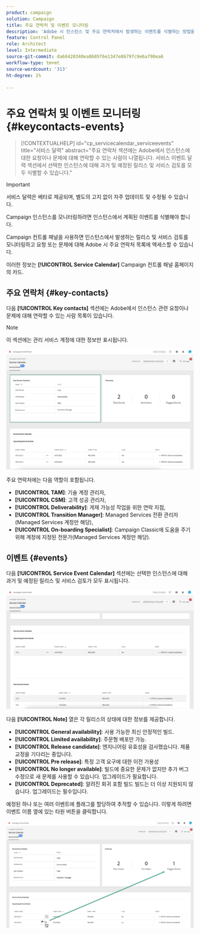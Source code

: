 ```yaml
---
product: campaign
solution: Campaign
title: 주요 연락처 및 이벤트 모니터링
description: 'Adobe 시 인스턴스 및 주요 연락처에서 발생하는 이벤트를 식별하는 방법을 알아봅니다. '
feature: Control Panel
role: Architect
level: Intermediate
source-git-commit: da68420340ea8605f6e1347e86797c9e6a790ea6
workflow-type: tm+mt
source-wordcount: '313'
ht-degree: 1%

---
```


# 주요 연락처 및 이벤트 모니터링 {#keycontacts-events}

>[!CONTEXTUALHELP]
>id="cp_servicecalendar_serviceevents"
>title="서비스 달력"
>abstract="주요 연락처 섹션에는 Adobe에서 인스턴스에 대한 요청이나 문제에 대해 연락할 수 있는 사람이 나열됩니다. 서비스 이벤트 달력 섹션에서 선택한 인스턴스에 대해 과거 및 예정된 릴리스 및 서비스 검토를 모두 식별할 수 있습니다."

>[!IMPORTANT]
>
>서비스 달력은 베타로 제공되며, 별도의 고지 없이 자주 업데이트 및 수정될 수 있습니다.

Campaign 인스턴스를 모니터링하려면 인스턴스에서 계획된 이벤트를 식별해야 합니다.

Campaign 컨트롤 패널을 사용하면 인스턴스에서 발생하는 릴리스 및 서비스 검토를 모니터링하고 요청 또는 문제에 대해 Adobe 시 주요 연락처 목록에 액세스할 수 있습니다.

이러한 정보는 **[!UICONTROL Service Calendar]** Campaign 컨트롤 패널 홈페이지의 카드.

## 주요 연락처 {#key-contacts}

다음 **[!UICONTROL Key contacts]** 섹션에는 Adobe에서 인스턴스 관련 요청이나 문제에 대해 연락할 수 있는 사람 목록이 있습니다.

>[!NOTE]
>
>이 섹션에는 관리 서비스 계정에 대한 정보만 표시됩니다.

![](assets/service-events-contacts.png)

주요 연락처에는 다음 역할이 포함됩니다.

* **[!UICONTROL TAM]**: 기술 계정 관리자,
* **[!UICONTROL CSM]**: 고객 성공 관리자,
* **[!UICONTROL Deliverability]**: 게재 가능성 작업을 위한 연락 지점,
* **[!UICONTROL Transition Manager]**: Managed Services 전환 관리자(Managed Services 계정만 해당),
* **[!UICONTROL On-boarding Specialist]**: Campaign Classic에 도움을 주기 위해 계정에 지정된 전문가(Managed Services 계정만 해당).

## 이벤트 {#events}

다음 **[!UICONTROL Service Event Calendar]** 섹션에는 선택한 인스턴스에 대해 과거 및 예정된 릴리스 및 서비스 검토가 모두 표시됩니다.

![](assets/service-events-calendar.png)

다음 **[!UICONTROL Note]** 열은 각 릴리스의 상태에 대한 정보를 제공합니다.

* **[!UICONTROL General availability]**: 사용 가능한 최신 안정적인 빌드.
* **[!UICONTROL Limited availability]**: 주문형 배포만 가능.
* **[!UICONTROL Release candidate]**: 엔지니어링 유효성을 검사했습니다. 제품 교정을 기다리는 중입니다.
* **[!UICONTROL Pre release]**: 특정 고객 요구에 대한 이전 가용성
* **[!UICONTROL No longer available]**: 빌드에 중요한 문제가 없지만 추가 버그 수정으로 새 문제를 사용할 수 있습니다. 업그레이드가 필요합니다.
* **[!UICONTROL Deprecated]**: 알려진 회귀 포함 빌드
빌드는 더 이상 지원되지 않습니다. 업그레이드는 필수입니다.

예정된 하나 또는 여러 이벤트에 플래그를 할당하여 추적할 수 있습니다. 이렇게 하려면 이벤트 이름 옆에 있는 타원 버튼을 클릭합니다.

![](assets/service-events-flag.png)
